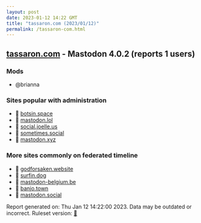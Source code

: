```yaml
---
layout: post
date: 2023-01-12 14:22 GMT
title: "tassaron.com (2023/01/12)"
permalink: /tassaron-com.html
---
```


## [tassaron.com](https://tassaron.com) - Mastodon 4.0.2 (reports 1 users)

### Mods
 * @brianna

### Sites popular with administration

* 🐘 [botsin.space](/botsin-space.html)
* 🐘 [mastodon.lol](/mastodon-lol.html)
* 🐘 [social.joelle.us](/social-joelle-us.html)
* 🐘 [sometimes.social](/sometimes-social.html)
* 🐘 [mastodon.xyz](/mastodon-xyz.html)

### More sites commonly on federated timeline

* 🐘 [godforsaken.website](/godforsaken-website.html)
* 🐘 [surfin.dog](/surfin-dog.html)
* 🐘 [mastodon-belgium.be](/mastodon-belgium-be.html)
* 🐘 [banjo.town](/banjo-town.html)
* 🐘 [mastodon.social](/mastodon-social.html)

Report generated on: Thu Jan 12 14:22:00 2023. Data may be outdated or incorrect.
Ruleset version: [🧁](/version-cupcake)
